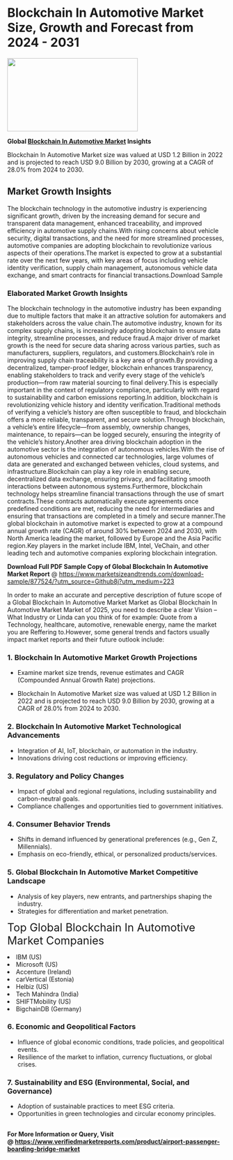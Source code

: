 <H1>Blockchain In Automotive Market Size, Growth and Forecast from 2024 - 2031</H1><img class="aligncenter size-medium wp-image-584254" src="https://thirdeyenews.in/wp-content/uploads/2024/09/Global-Market-Research-300x168.jpeg" alt="" width="300" height="168" /><p><strong>Global&nbsp;<a href="https://www.marketsizeandtrends.com/download-sample/877524/?utm_source=Github8j?utm_medium=223">Blockchain In Automotive Market</a> Insights</strong></p><p>Blockchain In Automotive Market size was valued at USD 1.2 Billion in 2022 and is projected to reach USD 9.0 Billion by 2030, growing at a CAGR of 28.0% from 2024 to 2030.</p><p><h2>Market Growth Insights</h2> The blockchain technology in the automotive industry is experiencing significant growth, driven by the increasing demand for secure and transparent data management, enhanced traceability, and improved efficiency in automotive supply chains.With rising concerns about vehicle security, digital transactions, and the need for more streamlined processes, automotive companies are adopting blockchain to revolutionize various aspects of their operations.The market is expected to grow at a substantial rate over the next few years, with key areas of focus including vehicle identity verification, supply chain management, autonomous vehicle data exchange, and smart contracts for financial transactions.Download Sample <h3>Elaborated Market Growth Insights</h3> The blockchain technology in the automotive industry has been expanding due to multiple factors that make it an attractive solution for automakers and stakeholders across the value chain.The automotive industry, known for its complex supply chains, is increasingly adopting blockchain to ensure data integrity, streamline processes, and reduce fraud.A major driver of market growth is the need for secure data sharing across various parties, such as manufacturers, suppliers, regulators, and customers.Blockchain’s role in improving supply chain traceability is a key area of growth.By providing a decentralized, tamper-proof ledger, blockchain enhances transparency, enabling stakeholders to track and verify every stage of the vehicle’s production—from raw material sourcing to final delivery.This is especially important in the context of regulatory compliance, particularly with regard to sustainability and carbon emissions reporting.In addition, blockchain is revolutionizing vehicle history and identity verification.Traditional methods of verifying a vehicle’s history are often susceptible to fraud, and blockchain offers a more reliable, transparent, and secure solution.Through blockchain, a vehicle’s entire lifecycle—from assembly, ownership changes, maintenance, to repairs—can be logged securely, ensuring the integrity of the vehicle’s history.Another area driving blockchain adoption in the automotive sector is the integration of autonomous vehicles.With the rise of autonomous vehicles and connected car technologies, large volumes of data are generated and exchanged between vehicles, cloud systems, and infrastructure.Blockchain can play a key role in enabling secure, decentralized data exchange, ensuring privacy, and facilitating smooth interactions between autonomous systems.Furthermore, blockchain technology helps streamline financial transactions through the use of smart contracts.These contracts automatically execute agreements once predefined conditions are met, reducing the need for intermediaries and ensuring that transactions are completed in a timely and secure manner.The global blockchain in automotive market is expected to grow at a compound annual growth rate (CAGR) of around 30% between 2024 and 2030, with North America leading the market, followed by Europe and the Asia Pacific region.Key players in the market include IBM, Intel, VeChain, and other leading tech and automotive companies exploring blockchain integration.</p><p><span class=""><strong>Download Full PDF Sample Copy of Global Blockchain In Automotive Market Report</strong> @ <a href="https://www.marketsizeandtrends.com/download-sample/877524/?utm_source=Github8j?utm_medium=223" target="_blank">https://www.marketsizeandtrends.com/download-sample/877524/?utm_source=Github8j?utm_medium=223</a></span></p><p>In order to make an accurate and perceptive description of future scope of a Global&nbsp;Blockchain In Automotive Market Market as Global&nbsp;Blockchain In Automotive Market Market of 2025, you need to describe a clear Vision &ndash; What Industry or Linda can you think of for example: Quote from a Technology, healthcare, automotive, renewable energy, name the market you are Reffering to.However, some general trends and factors usually impact market reports and their future outlook include:</p><h3>1.&nbsp;<strong>Blockchain In Automotive Market Growth Projections</strong></h3><ul><li>Examine market size trends, revenue estimates and CAGR (Compounded Annual Growth Rate) projections.</li><li><p>Blockchain In Automotive Market size was valued at USD 1.2 Billion in 2022 and is projected to reach USD 9.0 Billion by 2030, growing at a CAGR of 28.0% from 2024 to 2030.</p></li></ul><h3>2.&nbsp;<strong>Blockchain In Automotive Market Technological Advancements</strong></h3><ul><li>Integration of AI, IoT, blockchain, or automation in the industry.</li><li>Innovations driving cost reductions or improving efficiency.</li></ul><h3>3.&nbsp;<strong>Regulatory and Policy Changes</strong></h3><ul><li>Impact of global and regional regulations, including sustainability and carbon-neutral goals.</li><li>Compliance challenges and opportunities tied to government initiatives.</li></ul><h3>4.&nbsp;<strong>Consumer Behavior Trends</strong></h3><ul><li>Shifts in demand influenced by generational preferences (e.g., Gen Z, Millennials).</li><li>Emphasis on eco-friendly, ethical, or personalized products/services.</li></ul><h3>5.&nbsp;<strong>Global Blockchain In Automotive Market Competitive Landscape</strong></h3><ul><li>Analysis of key players, new entrants, and partnerships shaping the industry.</li><li>Strategies for differentiation and market penetration.</li></ul><p data-pm-slice="1 1 []"><span style="color: inherit; font-family: inherit; font-size: 25px;">Top Global Blockchain In Automotive Market Companies</span></p><div class="" data-test-id=""><p><li>IBM (US)</li><li> Microsoft (US)</li><li> Accenture (Ireland)</li><li> carVertical (Estonia)</li><li> Helbiz (US)</li><li> Tech Mahindra (India)</li><li> SHIFTMobility (US)</li><li> BigchainDB (Germany)</li></p></div><h3>6.&nbsp;<strong>Economic and Geopolitical Factors</strong></h3><ul><li>Influence of global economic conditions, trade policies, and geopolitical events.</li><li>Resilience of the market to inflation, currency fluctuations, or global crises.</li></ul><h3>7.&nbsp;<strong>Sustainability and ESG (Environmental, Social, and Governance)</strong></h3><ul><li>Adoption of sustainable practices to meet ESG criteria.</li><li>Opportunities in green technologies and circular economy principles.</li></ul><h2><strong style="font-size: 14px;">For More Information or Query, Visit @&nbsp;</strong><a style="background-color: #ffffff; font-size: 14px;" href="https://www.marketsizeandtrends.com/report/blockchain-in-automotive-market/" target="_blank">https://www.verifiedmarketreports.com/product/airport-passenger-boarding-bridge-market</a></h2>